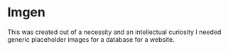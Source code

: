 # Imgen
This was created out of a necessity and an intellectual curiosity
I needed generic placeholder images for a database for a website.
